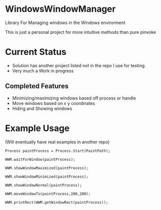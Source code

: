 # WindowsWindowManager
Library For Managing windows in the Windows envirorment

This is just a personal project for more intuitive methods than pure pinvoke

# Current Status

- Solution has another project listed not in the repo I use for testing.
- Very much a Work in progress

## Completed Features
- Minimizing/maximizing windows based off process or handle
- Move windows based on x y coordinates
- Hiding and Showing windows



# Example Usage

(Will eventually have real examples in another repo)


```
Process paintProcess = Process.Start(PaintPath);

WWM.waitForWindow(paintProcess);

WWM.showWindowMaximized(paintProcess);

WWM.showWindowMinimized(paintProcess);

WWM.showWindowNormal(paintProcess);

WWM.moveWindowTo(paintProcess,200,200);

WWM.printRect(WWM.getWindowRect(paintProcess));
```
